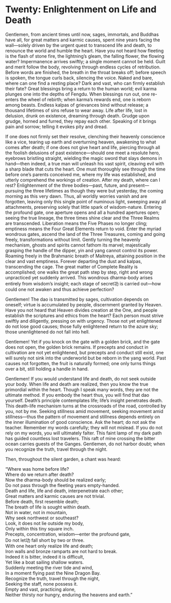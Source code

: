 # Twenty: Enlightenment on Life and Death

Gentlemen, from ancient times until now, sages, immortals, and Buddhas have all, for great matters and karmic causes, spent nine years facing the wall—solely driven by the urgent quest to transcend life and death, to renounce the world and humble the heart. Have you not heard how fleeting is the flash of stone fire, the lightning’s gleam, the falling flower, the flowing water? Impermanence arrives swiftly; a single moment cannot be held. Guilt and merit follow the body, revolving through endless cycles of retribution. Before words are finished, the breath in the throat breaks off; before speech is spoken, the tongue curls back, silencing the voice. Naked and bare, where can one find a resting place? Dark and vast, who can firmly establish their fate? Great blessings bring a return to the human world; evil karma plunges one into the depths of Fengdu. When blessings run out, one re-enters the wheel of rebirth; when karma’s rewards end, one is reborn among beasts. Endless kalpas of grievances bind without release; a thousand lifetimes of sins refuse to wear away. Life after life, lost in delusion, drunk on existence, dreaming through death. Grudge upon grudge, horned and furred, they repay each other. Speaking of it brings pain and sorrow; telling it evokes pity and dread.

If one does not firmly set their resolve, clenching their heavenly conscience like a vice, tearing up earth and overturning heaven, awakening to what comes after death; if one does not give heart and life, piercing through all the foolish delusions of past existence—should one meet a resolute hero, eyebrows bristling straight, wielding the magic sword that slays demons in hand—then indeed, a true man will unleash his vast spirit, cleaving evil with a sharp blade that cuts the heart. One must thoroughly see through the time before one’s parents conceived me, where my life was established, and utterly comprehend the workings of creation. After my death, where can I rest? Enlightenment of the three bodies—past, future, and present—pursuing the three lifetimes as though they were but yesterday, the coming morning as this very dawn. Thus, all worldly worries vanish and are forgotten, leaving only this single point of numinous light, sweeping away all attachments, preserving solely that little spark of wisdom-nature. Entering the profound gate, one aperture opens and all a hundred apertures open; seeing the true lineage, the three times shine clear and the Three Realms are transcended. Liberation means the Five Phases no longer cling; emptiness means the Four Great Elements return to void. Enter the myriad wondrous gates, ascend the land of the Three Treasures, coming and going freely, transformations without limit. Gently turning the heavenly mechanism, ghosts and spirits cannot fathom its marvel; majestically grasping the handle of the dipper, yin and yang cannot control its power. Roaming freely in the Brahmanic breath of Maitreya, attaining position in the clear and vast emptiness. Forever departing the dust and kalpas, transcending the cage. The great matter of Complete Reality is accomplished; one walks the great path step by step, right and wrong unpracticed yet suddenly arrived. This wondrous dharma-body arises entirely from wisdom’s insight; each stage of secret功 is carried out—how could one not awaken and thus achieve perfection?

Gentlemen! The dao is transmitted by sages, cultivation depends on oneself; virtue is accumulated by people, discernment granted by Heaven. Have you not heard that Heaven divides creation at the One, and people establish the scriptures and ethics from the heart? Each person must strive swiftly and diligently, pressing on with urgency. Those not yet enlightened do not lose good causes; those fully enlightened return to the azure sky; those unenlightened do not fall into hell.

Gentlemen! Yet if you knock on the gate with a golden brick, and the gate does not open, the golden brick remains. If precepts and conduct in cultivation are not yet enlightened, but precepts and conduct still exist, one will surely not sink into the underworld but be reborn in the yang world. Past causes not forgotten, the fruit is naturally formed; one only turns things over a bit, still holding a handle in hand.

Gentlemen! If you would understand life and death, do not seek outside your body. When life and death are realized, then you know the true primordial within the heart. Though I speak many words, they are not the ultimate method. If you embody the heart thus, you will find that dao yourself. Death’s principle contemplates life; life’s insight penetrates death. This death-life mechanism turns at the crossroads of the road, controlled by you, not by me. Seeking stillness amid movement, seeking movement amid stillness—thus the pattern of movement and stillness depends entirely on the inner illumination of good conscience. Ask the heart; do not ask the teacher. Remember my words carefully; they will not mislead. If you do not rely on my words, you will ultimately falter. This faint lamp of my dark path has guided countless lost travelers. This raft of mine crossing the bitter ocean carries guests of the Ganges. Gentlemen, do not harbor doubt; when you recognize the truth, travel through the night.

Then, throughout the silent garden, a chant was heard:

“Where was home before life?  
Where do we return after death?  
Now the dharma-body should be realized early;  
Do not pass through the fleeting years empty-handed.  
Death and life, life and death, interpenetrate each other;  
Great matters and karmic causes are not trivial.  
Before death, first resemble death;  
The breath of life is sought within death.  
Not in water, not in mountain,  
Why seek northwest or southeast?  
Look, it does not lie outside my body,  
Only within this tiny square inch.  
Precepts, concentration, wisdom—enter the profound gate,  
Do not let功 fall short by two or three.  
With one heart only realize life and death;  
Iron walls and bronze ramparts are not hard to break.  
Indeed it is bitter, indeed it is difficult,  
Yet like a boat sailing shallow waters.  
Suddenly meeting the river tide and wind,  
In a moment flying past the Nine Dragon Bay.  
Recognize the truth, travel through the night,  
Seeking the staff, none possess it.  
Empty and vast, practicing alone,  
Neither thirsty nor hungry, enduring the heavens and earth.”